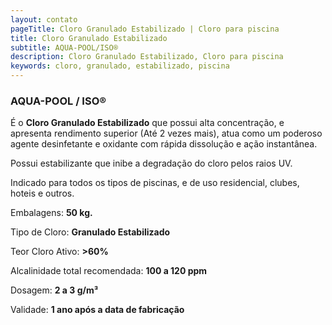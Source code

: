 ```yaml
---
layout: contato
pageTitle: Cloro Granulado Estabilizado | Cloro para piscina
title: Cloro Granulado Estabilizado
subtitle: AQUA-POOL/ISO®
description: Cloro Granulado Estabilizado, Cloro para piscina
keywords: cloro, granulado, estabilizado, piscina
---
```

### AQUA-POOL / ISO®
É o **Cloro Granulado Estabilizado** que possui alta concentração, e apresenta rendimento superior (Até 2 vezes mais), atua como um poderoso agente desinfetante e oxidante com rápida dissolução e ação instantânea.

Possui estabilizante que inibe a degradação do cloro pelos raios UV. 

Indicado para todos os tipos de piscinas, e de uso residencial, clubes, hoteis e outros.

Embalagens: **50 kg.**

Tipo de Cloro: **Granulado Estabilizado**

Teor Cloro  Ativo: **>60%**

Alcalinidade total recomendada: **100 a 120 ppm**           

Dosagem: **2 a 3 g/m³**

Validade: **1 ano após a data de fabricação**

